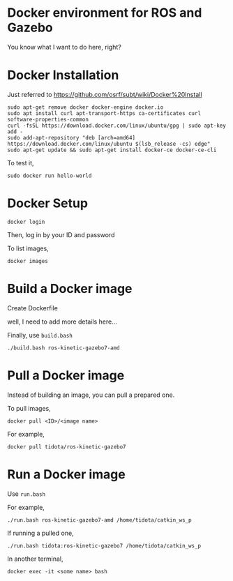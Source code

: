 # Docker environment for ROS and Gazebo

You know what I want to do here, right?

# Docker Installation

Just referred to https://github.com/osrf/subt/wiki/Docker%20Install

```
sudo apt-get remove docker docker-engine docker.io
sudo apt install curl apt-transport-https ca-certificates curl software-properties-common
curl -fsSL https://download.docker.com/linux/ubuntu/gpg | sudo apt-key add -
sudo add-apt-repository "deb [arch=amd64] https://download.docker.com/linux/ubuntu $(lsb_release -cs) edge"
sudo apt-get update && sudo apt-get install docker-ce docker-ce-cli
```

To test it,
```
sudo docker run hello-world
```

# Docker Setup

```
docker login
```
Then, log in by your ID and password

To list images,
```
docker images
```

# Build a Docker image
Create Dockerfile

well, I need to add more details here...

Finally, use `build.bash`
```
./build.bash ros-kinetic-gazebo7-amd
```

# Pull a Docker image
Instead of building an image, you can pull a prepared one.

To pull images,
```
docker pull <ID>/<image name>
```
For example,
```
docker pull tidota/ros-kinetic-gazebo7
```

# Run a Docker image

Use `run.bash`

For example,
```
./run.bash ros-kinetic-gazebo7-amd /home/tidota/catkin_ws_p
```
If running a pulled one,
```
./run.bash tidota:ros-kinetic-gazebo7 /home/tidota/catkin_ws_p
```


In another terminal,
```
docker exec -it <some name> bash
```
